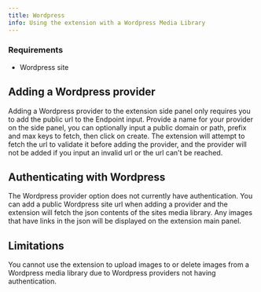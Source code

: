 ```yaml
---
title: Wordpress
info: Using the extension with a Wordpress Media Library
---
```


### Requirements

- Wordpress site

## Adding a Wordpress provider

Adding a Wordpress provider to the extension side panel only requires you to add the public url to the Endpoint input. Provide a name for your provider on the side panel, you can optionally input a public domain or path, prefix and max keys to fetch, then click on create. The extension will attempt to fetch the url to validate it before adding the provider, and the provider will not be added if you input an invalid url or the url can't be reached.

## Authenticating with Wordpress

The Wordpress provider option does not currently have authentication. You can add a public Wordpress site url when adding a provider and the extension will fetch the json contents of the sites media library. Any images that have links in the json will be displayed on the extension main panel.

## Limitations

You cannot use the extension to upload images to or delete images from a Wordpress media library due to Wordpress providers not having authentication.
